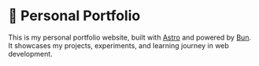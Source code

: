 # 🚀 Personal Portfolio

This is my personal portfolio website, built with [Astro](https://astro.build) and powered by [Bun](https://bun.sh).  
It showcases my projects, experiments, and learning journey in web development.
